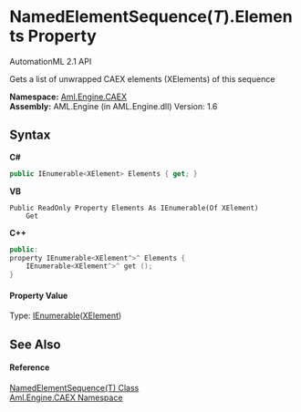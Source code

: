 # NamedElementSequence(*T*).Elements Property 
AutomationML 2.1 API 

Gets a list of unwrapped CAEX elements (XElements) of this sequence

**Namespace:**&nbsp;<a href="N_Aml_Engine_CAEX">Aml.Engine.CAEX</a><br />**Assembly:**&nbsp;AML.Engine (in AML.Engine.dll) Version: 1.6

## Syntax

**C#**<br />
``` C#
public IEnumerable<XElement> Elements { get; }
```

**VB**<br />
``` VB
Public ReadOnly Property Elements As IEnumerable(Of XElement)
	Get
```

**C++**<br />
``` C++
public:
property IEnumerable<XElement^>^ Elements {
	IEnumerable<XElement^>^ get ();
}
```


#### Property Value
Type: <a href="https://docs.microsoft.com/dotnet/api/system.collections.generic.ienumerable-1" target="_parent" rel="noopener noreferrer">IEnumerable</a>(<a href="https://docs.microsoft.com/dotnet/api/system.xml.linq.xelement" target="_parent" rel="noopener noreferrer">XElement</a>)

## See Also


#### Reference
<a href="T_Aml_Engine_CAEX_NamedElementSequence_1">NamedElementSequence(T) Class</a><br /><a href="N_Aml_Engine_CAEX">Aml.Engine.CAEX Namespace</a><br />
